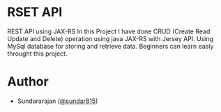 # RSET API
REST API using JAX-RS
In this Project I have done CRUD (Create Read Update and Delete) operation using java JAX-RS with Jersey API. Using  MySql database for storing and retrieve data. Beginners can learn easly throught this project.

# Author
  * Sundararajan (<a href="https://twitter.com/sundar815">@sundar815</a>)

